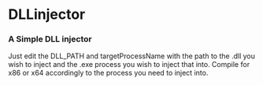 # DLLinjector

### A Simple DLL injector

Just edit the DLL_PATH and targetProcessName with the path to the .dll you wish to inject and the .exe process you wish to inject that into.
Compile for x86 or x64 accordingly to the process you need to inject into.
